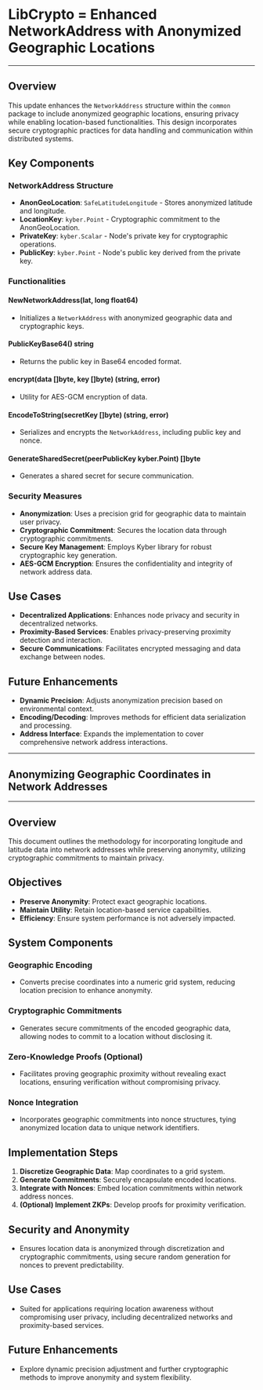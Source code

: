 # LibCrypto =  Enhanced NetworkAddress with Anonymized Geographic Locations

---

## Overview

This update enhances the `NetworkAddress` structure within the `common` package to include anonymized geographic locations, ensuring privacy while enabling location-based functionalities. This design incorporates secure cryptographic practices for data handling and communication within distributed systems.

## Key Components

### **NetworkAddress Structure**

- **AnonGeoLocation**: `SafeLatitudeLongitude` - Stores anonymized latitude and longitude.
- **LocationKey**: `kyber.Point` - Cryptographic commitment to the AnonGeoLocation.
- **PrivateKey**: `kyber.Scalar` - Node's private key for cryptographic operations.
- **PublicKey**: `kyber.Point` - Node's public key derived from the private key.

### **Functionalities**

#### **NewNetworkAddress(lat, long float64)**

- Initializes a `NetworkAddress` with anonymized geographic data and cryptographic keys.

#### **PublicKeyBase64() string**

- Returns the public key in Base64 encoded format.

#### **encrypt(data []byte, key []byte) (string, error)**

- Utility for AES-GCM encryption of data.

#### **EncodeToString(secretKey []byte) (string, error)**

- Serializes and encrypts the `NetworkAddress`, including public key and nonce.

#### **GenerateSharedSecret(peerPublicKey kyber.Point) []byte**

- Generates a shared secret for secure communication.

### **Security Measures**

- **Anonymization**: Uses a precision grid for geographic data to maintain user privacy.
- **Cryptographic Commitment**: Secures the location data through cryptographic commitments.
- **Secure Key Management**: Employs Kyber library for robust cryptographic key generation.
- **AES-GCM Encryption**: Ensures the confidentiality and integrity of network address data.

## Use Cases

- **Decentralized Applications**: Enhances node privacy and security in decentralized networks.
- **Proximity-Based Services**: Enables privacy-preserving proximity detection and interaction.
- **Secure Communications**: Facilitates encrypted messaging and data exchange between nodes.

## Future Enhancements

- **Dynamic Precision**: Adjusts anonymization precision based on environmental context.
- **Encoding/Decoding**: Improves methods for efficient data serialization and processing.
- **Address Interface**: Expands the implementation to cover comprehensive network address interactions.

---

## Anonymizing Geographic Coordinates in Network Addresses

---

## Overview

This document outlines the methodology for incorporating longitude and latitude data into network addresses while preserving anonymity, utilizing cryptographic commitments to maintain privacy.

## Objectives

- **Preserve Anonymity**: Protect exact geographic locations.
- **Maintain Utility**: Retain location-based service capabilities.
- **Efficiency**: Ensure system performance is not adversely impacted.

## System Components

### **Geographic Encoding**

- Converts precise coordinates into a numeric grid system, reducing location precision to enhance anonymity.

### **Cryptographic Commitments**

- Generates secure commitments of the encoded geographic data, allowing nodes to commit to a location without disclosing it.

### **Zero-Knowledge Proofs (Optional)**

- Facilitates proving geographic proximity without revealing exact locations, ensuring verification without compromising privacy.

### **Nonce Integration**

- Incorporates geographic commitments into nonce structures, tying anonymized location data to unique network identifiers.

## Implementation Steps

1. **Discretize Geographic Data**: Map coordinates to a grid system.
2. **Generate Commitments**: Securely encapsulate encoded locations.
3. **Integrate with Nonces**: Embed location commitments within network address nonces.
4. **(Optional) Implement ZKPs**: Develop proofs for proximity verification.

## Security and Anonymity

- Ensures location data is anonymized through discretization and cryptographic commitments, using secure random generation for nonces to prevent predictability.

## Use Cases

- Suited for applications requiring location awareness without compromising user privacy, including decentralized networks and proximity-based services.

## Future Enhancements

- Explore dynamic precision adjustment and further cryptographic methods to improve anonymity and system flexibility.
